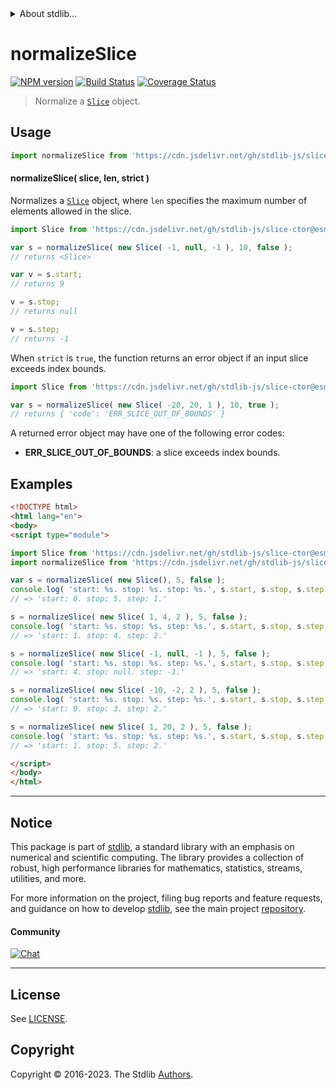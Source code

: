 <!--

@license Apache-2.0

Copyright (c) 2023 The Stdlib Authors.

Licensed under the Apache License, Version 2.0 (the "License");
you may not use this file except in compliance with the License.
You may obtain a copy of the License at

   http://www.apache.org/licenses/LICENSE-2.0

Unless required by applicable law or agreed to in writing, software
distributed under the License is distributed on an "AS IS" BASIS,
WITHOUT WARRANTIES OR CONDITIONS OF ANY KIND, either express or implied.
See the License for the specific language governing permissions and
limitations under the License.

-->


<details>
  <summary>
    About stdlib...
  </summary>
  <p>We believe in a future in which the web is a preferred environment for numerical computation. To help realize this future, we've built stdlib. stdlib is a standard library, with an emphasis on numerical and scientific computation, written in JavaScript (and C) for execution in browsers and in Node.js.</p>
  <p>The library is fully decomposable, being architected in such a way that you can swap out and mix and match APIs and functionality to cater to your exact preferences and use cases.</p>
  <p>When you use stdlib, you can be absolutely certain that you are using the most thorough, rigorous, well-written, studied, documented, tested, measured, and high-quality code out there.</p>
  <p>To join us in bringing numerical computing to the web, get started by checking us out on <a href="https://github.com/stdlib-js/stdlib">GitHub</a>, and please consider <a href="https://opencollective.com/stdlib">financially supporting stdlib</a>. We greatly appreciate your continued support!</p>
</details>

# normalizeSlice

[![NPM version][npm-image]][npm-url] [![Build Status][test-image]][test-url] [![Coverage Status][coverage-image]][coverage-url] <!-- [![dependencies][dependencies-image]][dependencies-url] -->

> Normalize a [`Slice`][@stdlib/slice/ctor] object.

<!-- Section to include introductory text. Make sure to keep an empty line after the intro `section` element and another before the `/section` close. -->

<section class="intro">

</section>

<!-- /.intro -->

<!-- Package usage documentation. -->



<section class="usage">

## Usage

```javascript
import normalizeSlice from 'https://cdn.jsdelivr.net/gh/stdlib-js/slice-base-normalize-slice@v0.0.1-esm/index.mjs';
```

<a name="main"></a>

#### normalizeSlice( slice, len, strict )

Normalizes a [`Slice`][@stdlib/slice/ctor] object, where `len` specifies the maximum number of elements allowed in the slice.

```javascript
import Slice from 'https://cdn.jsdelivr.net/gh/stdlib-js/slice-ctor@esm/index.mjs';

var s = normalizeSlice( new Slice( -1, null, -1 ), 10, false );
// returns <Slice>

var v = s.start;
// returns 9

v = s.stop;
// returns null

v = s.step;
// returns -1
```

When `strict` is `true`, the function returns an error object if an input slice exceeds index bounds.

```javascript
import Slice from 'https://cdn.jsdelivr.net/gh/stdlib-js/slice-ctor@esm/index.mjs';

var s = normalizeSlice( new Slice( -20, 20, 1 ), 10, true );
// returns { 'code': 'ERR_SLICE_OUT_OF_BOUNDS' }
```

A returned error object may have one of the following error codes:

-   **ERR_SLICE_OUT_OF_BOUNDS**: a slice exceeds index bounds.

</section>

<!-- /.usage -->

<!-- Package usage notes. Make sure to keep an empty line after the `section` element and another before the `/section` close. -->

<section class="notes">

</section>

<!-- /.notes -->

<!-- Package usage examples. -->

<section class="examples">

## Examples

<!-- eslint no-undef: "error" -->

```html
<!DOCTYPE html>
<html lang="en">
<body>
<script type="module">

import Slice from 'https://cdn.jsdelivr.net/gh/stdlib-js/slice-ctor@esm/index.mjs';
import normalizeSlice from 'https://cdn.jsdelivr.net/gh/stdlib-js/slice-base-normalize-slice@v0.0.1-esm/index.mjs';

var s = normalizeSlice( new Slice(), 5, false );
console.log( 'start: %s. stop: %s. step: %s.', s.start, s.stop, s.step );
// => 'start: 0. stop: 5. step: 1.'

s = normalizeSlice( new Slice( 1, 4, 2 ), 5, false );
console.log( 'start: %s. stop: %s. step: %s.', s.start, s.stop, s.step );
// => 'start: 1. stop: 4. step: 2.'

s = normalizeSlice( new Slice( -1, null, -1 ), 5, false );
console.log( 'start: %s. stop: %s. step: %s.', s.start, s.stop, s.step );
// => 'start: 4. stop: null. step: -1.'

s = normalizeSlice( new Slice( -10, -2, 2 ), 5, false );
console.log( 'start: %s. stop: %s. step: %s.', s.start, s.stop, s.step );
// => 'start: 0. stop: 3. step: 2.'

s = normalizeSlice( new Slice( 1, 20, 2 ), 5, false );
console.log( 'start: %s. stop: %s. step: %s.', s.start, s.stop, s.step );
// => 'start: 1. stop: 5. step: 2.'

</script>
</body>
</html>
```

</section>

<!-- /.examples -->

<!-- Section to include cited references. If references are included, add a horizontal rule *before* the section. Make sure to keep an empty line after the `section` element and another before the `/section` close. -->

<section class="references">

</section>

<!-- /.references -->

<!-- Section for related `stdlib` packages. Do not manually edit this section, as it is automatically populated. -->

<section class="related">

</section>

<!-- /.related -->

<!-- Section for all links. Make sure to keep an empty line after the `section` element and another before the `/section` close. -->


<section class="main-repo" >

* * *

## Notice

This package is part of [stdlib][stdlib], a standard library with an emphasis on numerical and scientific computing. The library provides a collection of robust, high performance libraries for mathematics, statistics, streams, utilities, and more.

For more information on the project, filing bug reports and feature requests, and guidance on how to develop [stdlib][stdlib], see the main project [repository][stdlib].

#### Community

[![Chat][chat-image]][chat-url]

---

## License

See [LICENSE][stdlib-license].


## Copyright

Copyright &copy; 2016-2023. The Stdlib [Authors][stdlib-authors].

</section>

<!-- /.stdlib -->

<!-- Section for all links. Make sure to keep an empty line after the `section` element and another before the `/section` close. -->

<section class="links">

[npm-image]: http://img.shields.io/npm/v/@stdlib/slice-base-normalize-slice.svg
[npm-url]: https://npmjs.org/package/@stdlib/slice-base-normalize-slice

[test-image]: https://github.com/stdlib-js/slice-base-normalize-slice/actions/workflows/test.yml/badge.svg?branch=v0.0.1
[test-url]: https://github.com/stdlib-js/slice-base-normalize-slice/actions/workflows/test.yml?query=branch:v0.0.1

[coverage-image]: https://img.shields.io/codecov/c/github/stdlib-js/slice-base-normalize-slice/main.svg
[coverage-url]: https://codecov.io/github/stdlib-js/slice-base-normalize-slice?branch=main

<!--

[dependencies-image]: https://img.shields.io/david/stdlib-js/slice-base-normalize-slice.svg
[dependencies-url]: https://david-dm.org/stdlib-js/slice-base-normalize-slice/main

-->

[chat-image]: https://img.shields.io/gitter/room/stdlib-js/stdlib.svg
[chat-url]: https://app.gitter.im/#/room/#stdlib-js_stdlib:gitter.im

[stdlib]: https://github.com/stdlib-js/stdlib

[stdlib-authors]: https://github.com/stdlib-js/stdlib/graphs/contributors

[umd]: https://github.com/umdjs/umd
[es-module]: https://developer.mozilla.org/en-US/docs/Web/JavaScript/Guide/Modules

[deno-url]: https://github.com/stdlib-js/slice-base-normalize-slice/tree/deno
[umd-url]: https://github.com/stdlib-js/slice-base-normalize-slice/tree/umd
[esm-url]: https://github.com/stdlib-js/slice-base-normalize-slice/tree/esm
[branches-url]: https://github.com/stdlib-js/slice-base-normalize-slice/blob/main/branches.md

[stdlib-license]: https://raw.githubusercontent.com/stdlib-js/slice-base-normalize-slice/main/LICENSE

[@stdlib/slice/ctor]: https://github.com/stdlib-js/slice-ctor/tree/esm

</section>

<!-- /.links -->
